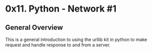 # 0x11. Python - Network #1

## General Overview
This is a general introduction to using the urllib kit in python to make request and handle response to and from a server.
